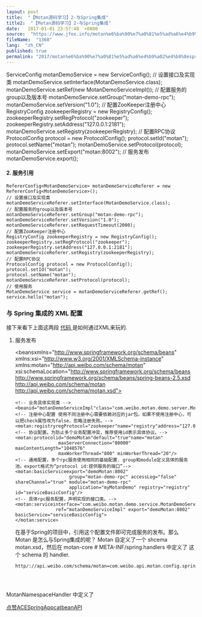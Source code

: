 ```yaml
---
layout: post
title:  "【Motan源码学习】2-与Spring集成"
title2:  "【Motan源码学习】2-与Spring集成"
date:   2017-01-01 23:57:48  +0800
source:  "https://www.jfox.info/motan%e6%ba%90%e7%a0%81%e5%ad%a6%e4%b9%a02%e4%b8%8espring%e9%9b%86%e6%88%90.html"
fileName:  "1368"
lang:  "zh_CN"
published: true
permalink: "2017/motan%e6%ba%90%e7%a0%81%e5%ad%a6%e4%b9%a02%e4%b8%8espring%e9%9b%86%e6%88%90.html"
---
```


ServiceConfig<MotanDemoService> motanDemoService = new ServiceConfig<MotanDemoService>();
    // 设置接口及实现类
    motanDemoService.setInterface(MotanDemoService.class);
    motanDemoService.setRef(new MotanDemoServiceImpl());
    // 配置服务的group以及版本号
    motanDemoService.setGroup("motan-demo-rpc");
    motanDemoService.setVersion("1.0");
    // 配置ZooKeeper注册中心
    RegistryConfig zookeeperRegistry = new RegistryConfig();
    zookeeperRegistry.setRegProtocol("zookeeper");
    zookeeperRegistry.setAddress("127.0.0.1:2181");
    motanDemoService.setRegistry(zookeeperRegistry);
    // 配置RPC协议
    ProtocolConfig protocol = new ProtocolConfig();
    protocol.setId("motan");
    protocol.setName("motan");
    motanDemoService.setProtocol(protocol);
    motanDemoService.setExport("motan:8002");
    // 服务发布
    motanDemoService.export();
    

####  2. 服务引用 

    RefererConfig<MotanDemoService> motanDemoServiceReferer = new RefererConfig<MotanDemoService>();
    // 设置接口及实现类
    motanDemoServiceReferer.setInterface(MotanDemoService.class);
    // 配置服务的group以及版本号
    motanDemoServiceReferer.setGroup("motan-demo-rpc");
    motanDemoServiceReferer.setVersion("1.0");
    motanDemoServiceReferer.setRequestTimeout(2000);
    // 配置ZooKeeper注册中心
    RegistryConfig zookeeperRegistry = new RegistryConfig();
    zookeeperRegistry.setRegProtocol("zookeeper");
    zookeeperRegistry.setAddress("127.0.0.1:2181");
    motanDemoServiceReferer.setRegistry(zookeeperRegistry);
    // 配置RPC协议
    ProtocolConfig protocol = new ProtocolConfig();
    protocol.setId("motan");
    protocol.setName("motan");
    motanDemoServiceReferer.setProtocol(protocol);
    // 使用服务
    MotanDemoService service = motanDemoServiceReferer.getRef();
    service.hello("motan");
    

###  与 Spring 集成的 XML 配置 

 接下来看下上面这两段 [ 代码 ](https://www.jfox.info/go.php?url=http://www.liuhaihua.cn/archives/tag/%e4%bb%a3%e7%a0%81) 是如何通过XML来玩的. 

 1. 服务发布 

    <beansxmlns="http://www.springframework.org/schema/beans"
           xmlns:xsi="http://www.w3.org/2001/XMLSchema-instance"
           xmlns:motan="http://api.weibo.com/schema/motan"
           xsi:schemaLocation="http://www.springframework.org/schema/beans http://www.springframework.org/schema/beans/spring-beans-2.5.xsd
           http://api.weibo.com/schema/motan http://api.weibo.com/schema/motan.xsd">
    
        <!-- 业务具体实现类 -->
        <beanid="motanDemoServiceImpl"class="com.weibo.motan.demo.server.MotanDemoServiceImpl"/>
        <!-- 注册中心配置 使用不同注册中心需要依赖对应的jar包。如果不使用注册中心，可以把check属性改为false，忽略注册失败。-->
        <motan:registryregProtocol="zookeeper"name="registry"address="127.0.0.1:2181"/> 
        <!-- 协议配置。为防止多个业务配置冲突，推荐使用id表示具体协议。-->
        <motan:protocolid="demoMotan"default="true"name="motan"
                        maxServerConnection="80000" maxContentLength="1048576"
                        maxWorkerThread="800" minWorkerThread="20"/>
        <!-- 通用配置，多个rpc服务使用相同的基础配置. group和module定义具体的服务池。export格式为“protocol id:提供服务的端口”-->
        <motan:basicServiceexport="demoMotan:8002"
                            group="motan-demo-rpc" accessLog="false" shareChannel="true" module="motan-demo-rpc"
                            application="myMotanDemo" registry="registry" id="serviceBasicConfig"/>
        <!-- 具体rpc服务配置，声明实现的接口类。-->
        <motan:serviceinterface="com.weibo.motan.demo.service.MotanDemoService"
                       ref="motanDemoServiceImpl" export="demoMotan:8002" basicService="serviceBasicConfig">
        </motan:service>
    </beans>
    
    在基于Spring的项目中，引用这个配置文件即可完成服务的发布。那么 Motan 是怎么与Spring集成的呢？
    Motan 自定义了一个 shcema motan.xsd，然后在 motan-core # META-INF/spring.handlers 中定义了 这个 schema 的 handler.
    ```sh
    http/://api.weibo.com/schema/motan=com.weibo.api.motan.config.springsupport.MotanNamespaceHandler
    

 

  MotanNamespaceHandler 中定义了 
  
  
[点赞](void(0))[ACE](https://www.jfox.info/go.php?url=http://ju.outofmemory.cn/tag/ACE/)[Spring](https://www.jfox.info/go.php?url=http://ju.outofmemory.cn/tag/Spring/)[App](https://www.jfox.info/go.php?url=http://ju.outofmemory.cn/tag/App/)[cat](https://www.jfox.info/go.php?url=http://ju.outofmemory.cn/tag/cat/)[bean](https://www.jfox.info/go.php?url=http://ju.outofmemory.cn/tag/bean/)[API](https://www.jfox.info/go.php?url=http://ju.outofmemory.cn/tag/API/)
